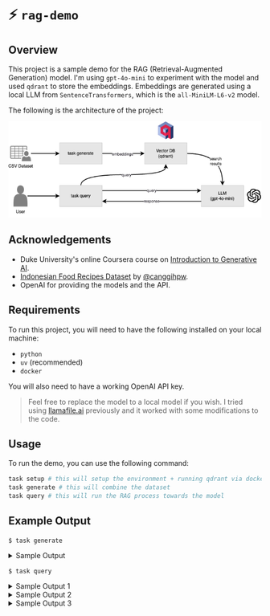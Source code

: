 # ⚡️ `rag-demo`

## Overview

This project is a sample demo for the RAG (Retrieval-Augmented Generation) model.
I'm using `gpt-4o-mini` to experiment with the model and used `qdrant` to store the embeddings.
Embeddings are generated using a local LLM from `SentenceTransformers`, which is the `all-MiniLM-L6-v2` model.

The following is the architecture of the project:

<p align="center">
  <img src="./docs/overview.drawio.png" alt="architecture" />
</p>

## Acknowledgements

- Duke University's online Coursera course on [Introduction to Generative AI](https://www.coursera.org/learn/intro-gen-ai/).
- [Indonesian Food Recipes Dataset](https://www.kaggle.com/datasets/canggih/indonesian-food-recipes) by [@canggihpw](https://github.com/canggihpw).
- OpenAI for providing the models and the API.

## Requirements

To run this project, you will need to have the following installed on your local machine:
- `python`
- `uv` (recommended)
- `docker`

You will also need to have a working OpenAI API key.
> Feel free to replace the model to a local model if you wish. I tried using [llamafile.ai](https://github.com/Mozilla-Ocho/llamafile) previously and it worked with some modifications to the code.

## Usage

To run the demo, you can use the following command:

```bash
task setup # this will setup the environment + running qdrant via docker
task generate # this will combine the dataset
task query # this will run the RAG process towards the model
```

## Example Output

```console
$ task generate
```

<details>
<summary>Sample Output</summary>

```console
task: [generate] python generate_dataset.py
INFO:root:loading datasets
INFO:root:filtering dataset based on like count >5
INFO:root:count: 8924
INFO:root:saving dataset to parquet
task: [generate] python generate_collection.py
INFO:root:loading dataset
INFO:root:setup clients
INFO:root:deleting existing collection
INFO:root:creating collection
INFO:root:creating embeddings
Batches: 100%|████████████████████████████████████████████████████████████████████████████████████████████████████████████████████████████████████████| 279/279 [00:05<00:00, 49.06it/s]
Batches: 100%|████████████████████████████████████████████████████████████████████████████████████████████████████████████████████████████████████████| 279/279 [00:56<00:00,  4.96it/s]
INFO:root:uploading points
100%|█████████████████████████████████████████████████████████████████████████████████████████████████████████████████████████████████████████████| 8924/8924 [00:03<00:00, 2454.36it/s]
```

</details>

```console
$ task query
```

<details>
<summary>Sample Output 1</summary>

```
task: [query] python query.py
Enter a query: nasi goreng kambing
shape: (5, 4)
┌──────────────────────────┬─────────────────────────────────┬─────────────────────────────────┬───────────┐
│ title                    ┆ ingredients                     ┆ steps                           ┆ score     │
│ ---                      ┆ ---                             ┆ ---                             ┆ ---       │
│ str                      ┆ str                             ┆ str                             ┆ f64       │
╞══════════════════════════╪═════════════════════════════════╪═════════════════════════════════╪═══════════╡
│ Nasi Goreng Kambing      ┆ 2-3 porsi nasi dingin (lebih b… ┆ Panaskan minyak, tumis bumbu h… ┆ 1.0       │
│ Nasi Goreng Kambing      ┆ 3 piring nasi--350 gr daging k… ┆ Tumis semua bumbu sampai harum… ┆ 1.0       │
│ Nasi goreng kambing      ┆ 100 gr daging kambing iris tip… ┆ Uleg bawang putih bawang merah… ┆ 1.0       │
│ Nasi Goreng Kambing      ┆ 8 Butir Bawang merah rajang--6… ┆ Siapkan semua bumbu dan bahan … ┆ 1.0       │
│ Nasi goreng kari kambing ┆ 2 piring nasi--200 gr daging k… ┆ Goreng daging kambing hingga m… ┆ 0.9129615 │
└──────────────────────────┴─────────────────────────────────┴─────────────────────────────────┴───────────┘
**Nasi Goreng Kambing**

**Ingredients:**
- 2-3 servings of cold rice (preferably rice cooked the day before)
- 1 medium bowl of cut lamb curry meat (without sauce)
- 1 small stick of cinnamon
- 1/4 tsp ground pepper
- Sweet soy sauce and salt to taste
- Cooking oil for frying
- Spices (ground):
  - 7 shallots
  - 4 cloves of garlic
  - 4 curly red chilies
  - 2 red bird's eye chilies
  - 2 cardamom pods
  - 1/4 tsp cumin
  - 1/2 tsp coriander
  - 2 cloves
  - 3 cm turmeric
- Complements:
  - Fried shallots to taste
  - Cucumber pickles to taste
  - Emping/crackers to taste

**Steps:**
1. Heat cooking oil, sauté the ground spices and cinnamon stick until fragrant and well cooked.
2. Add the lamb meat, salt, and pepper, mix well.
3. Add the rice, sweet soy sauce, and ground pepper, stir until mixed over high heat.
4. Serve the lamb fried rice topped with plenty of fried shallots and complements.

**Super yummy! 😋**
```

</details>

<details>
<summary>Sample Output 2</summary>

```
task: [query] python query.py
Enter a query: udang goreng saos telor asin
shape: (5, 4)
┌─────────────────────────┬─────────────────────────────────┬─────────────────────────────────┬───────────┐
│ title                   ┆ ingredients                     ┆ steps                           ┆ score     │
│ ---                     ┆ ---                             ┆ ---                             ┆ ---       │
│ str                     ┆ str                             ┆ str                             ┆ f64       │
╞═════════════════════════╪═════════════════════════════════╪═════════════════════════════════╪═══════════╡
│ Udang Goreng Telor Asin ┆ 1/4 udang dikupas--Tepung Kobe… ┆ Goreng udang menggunakan tepun… ┆ 0.8849401 │
│ Udang Goreng Telur Asin ┆ 500 gr udang, kupas kulit--sec… ┆ Cuci bersih udang yang sudah d… ┆ 0.8684114 │
│ Udang Saus Telur Asin   ┆ 500 gram Udang, bersihkan--Bah… ┆ Campur udang dengan bawang put… ┆ 0.824151  │
│ Udang Saus Telur Asin   ┆ 300 gr udang kupas bersih--1 s… ┆ Aduk udang dengan bahan2 pence… ┆ 0.824151  │
│ Udang Saus Telur Asin   ┆ 200 gram Udang Kupas--▶Bahan P… ┆ Panaskan minyak. Celupkan udan… ┆ 0.824151  │
└─────────────────────────┴─────────────────────────────────┴─────────────────────────────────┴───────────┘
**Dish Name:** Fried Shrimp with Salted Egg Sauce

**Ingredients:**
- 500 grams of shrimp, peeled
- Marinade ingredients:
  - 2 cloves garlic, minced
  - Salt, to taste
  - Pepper, to taste
- Coating ingredients:
  - 1 egg, beaten
  - 5 tablespoons flour
  - 1 tablespoon cornstarch
- Sauce ingredients:
  - 3 cloves garlic, finely chopped
  - 1 stalk green onion, sliced
  - Optional red chili, sliced
  - 3 salted egg yolks, crushed
  - Salt, to taste

**Steps:**
1. Combine the shrimp with the minced garlic, salt, and pepper. Marinade for about 30 minutes.
2. Pour the beaten egg over the shrimp and mix well.
3. Dip the shrimp in a mixture of flour and cornstarch, then fry until golden brown. Set aside.
4. For the sauce: sauté the garlic, chili, and green onions until fragrant. Add the crushed salted egg yolks and a little water. Mix well and season with salt. Cook until bubbling.
5. Add the fried shrimp into the sauce and mix quickly.
6. Serve warm. If you prefer more sauce, you can use four salted egg yolks and increase the water accordingly.
```

</details>
<details>
<summary>Sample Output 3</summary>

```
task: [query] python query.py
Enter a query: resep tengkleng kambing
shape: (5, 4)
┌─────────────────────────┬─────────────────────────────────┬─────────────────────────────────┬──────────┐
│ title                   ┆ ingredients                     ┆ steps                           ┆ score    │
│ ---                     ┆ ---                             ┆ ---                             ┆ ---      │
│ str                     ┆ str                             ┆ str                             ┆ f64      │
╞═════════════════════════╪═════════════════════════════════╪═════════════════════════════════╪══════════╡
│ Tengkleng Kambing       ┆ 400 gram iga kambing--500 gram… ┆ Rebus daging dan balungan samp… ┆ 0.902668 │
│ Tengkleng kambing       ┆ Bahan:--1 kg Daging kambing at… ┆ Rebus daging/tulang/jerohan sa… ┆ 0.902668 │
│ Tengkleng kambing       ┆ 1/2 kg daging kambing+tulang--… ┆ Blender bumbu halus... Lalu tu… ┆ 0.902668 │
│ Tengkleng kambing       ┆ 1 kg daging kambing n campuran… ┆ Tumis bumbu yang dihaluskan be… ┆ 0.902668 │
│ Tengkleng kambing manis ┆ 500 gr Iga kambing--1 ruas ser… ┆ Potong2 daging. Iganya dibelah… ┆ 0.832589 │
└─────────────────────────┴─────────────────────────────────┴─────────────────────────────────┴──────────┘
**Dish Name:** Tengkleng Kambing

**Ingredients:**
- 1 kg goat meat or a mix of bones and offals
- 1 liter thin coconut milk
- 500 ml to 1 liter water
- **Ground Spices:**
  - 1 bulb garlic
  - 5 shallots
  - 8 red chilies (to taste)
  - 6 red bird's eye chilies (to taste)
  - 5 candlenuts (lightly toasted)
  - 2 tablespoons coriander
  - 1 cm turmeric
  - 1 cm ginger
  - 1 teaspoon pepper
- **Other Spices:**
  - 2 stalks lemongrass (bruised)
  - 5 bay leaves
  - 2 lime leaves
  - 4 cloves
  - 1 stick cinnamon
  - 5 cloves (optional)
  - 1 star anise (optional)
  - 2 cm galangal (bruised)
  - Salt, palm sugar, and seasoning to taste

**Steps:**
1. Boil the meat, bones, or offals until boiling, then let it sit for about 15 minutes. Discard the water and rinse clean. Set aside.
2. Meanwhile, sauté the ground spices until golden, then add the remaining spices while stirring until fragrant.
3. Add the boiled meat and cook for about 10 minutes until well coated with the spices. Then, add water and cover; let it boil. If it boils, reduce the heat and cook until the meat is tender, approximately 1 to 2 hours. If the meat isn't tender and water reduces, you can add more water.
4. Finally, pour in the thin coconut milk while stirring to prevent it from breaking. Cook until the liquid reduces and the meat stock is well extracted.
5. Don’t forget to taste and adjust the seasoning with salt, palm sugar, and seasoning as needed.
6. Serve garnished with fried shallots and enjoy with white rice.
```

</details>
